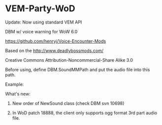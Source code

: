 VEM-Party-WoD
=============
Update: Now using standard VEM API

DBM w/ voice warning for WoW 6.0

https://github.com/henryj/Voice-Encounter-Mods

Based on the http://www.deadlybossmods.com/

Creative Commons Attribution-Noncommercial-Share Alike 3.0

Before using, define DBM.SoundMMPath and put the audio file into this path.

Example:

What's new:

1. New order of NewSound class (check DBM svn 10698)

2. In WoD patch 18888, the client only supports ogg format 3rd part audio file.